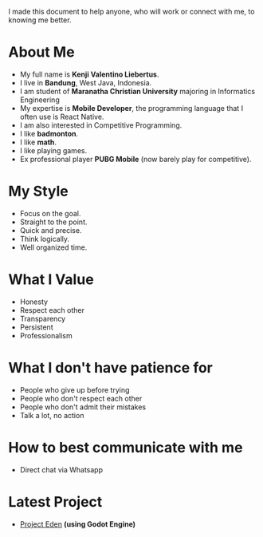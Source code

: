 I made this document to help anyone, who will work or connect with me, to knowing me better.

# About Me

- My full name is <b>Kenji Valentino Liebertus</b>.
- I live in <b>Bandung</b>, West Java, Indonesia.
- I am student of <b>Maranatha Christian University</b> majoring in Informatics Engineering
- My expertise is <b>Mobile Developer</b>, the programming language that  I often use is React Native.
- I am also interested in Competitive Programming.
- I like <b>badmonton</b>.
- I like <b>math</b>.
- I like playing games.
- Ex professional player <b>PUBG Mobile</b> (now barely play for competitive).


# My Style

- Focus on the goal.
- Straight to the point.
- Quick and precise.
- Think logically.
- Well organized time.

# What I Value

- Honesty
- Respect each other
- Transparency
- Persistent
- Professionalism

# What I don't have patience for

- People who give up before trying
- People who don't respect each other
- People who don't admit their mistakes
- Talk a lot, no action

# How to best communicate with me

- Direct chat via Whatsapp

# Latest Project

- <a href="https://play.google.com/store/apps/details?id=org.godotengine.interstellarodyssey">Project Eden</a> <b>(using Godot Engine)</b>


